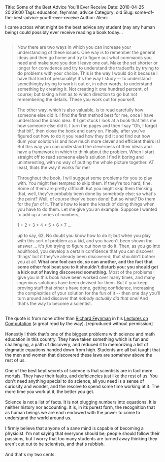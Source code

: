 Title: Some of the Best Advice You'll Ever Receive
Date: 2010-04-25 20:29:00
Tags: education, feynman, advice
Category: old
Slug: some-of-the-best-advice-you-ll-ever-receive
Author: Alemi

I came across what might be the best advice any student (nay any human being) could possibly ever receive reading a book today...<br /><a name='more'></a><br /><blockquote>Now there are two ways in which you can increase your understanding of these issues.  One way is to remember the general ideas and then go home and try to figure out what commands you need and make sure you don't leave one out.  Make the set shorter or longer for convidence and try to understand the tradeoffs by trying to do problems with your choice.  This is the way I would do it because I have that kind of personality!  It's the way I study -- to understand somethingby trying to work it out or, in other words, to understand something by creating it.  Not creating it one hundred percent, of course; but taking a hint as to which direction to go but not remembering the details.  These you work out for yourself.<br /><br />The other way, which is also valuable, is to read carefully how someone else did it.  I find the first method best for me, once I have understood the basic idea.  If I get stuck I look at a book that tells me how someone else did it.  I turn the pages and then I say "Oh, I forgot that bit", then close the book and carry on.  Finally, after you've figured out how to do it you read how they did it and find out how dum your solution is and how much more clever and efficient theirs is!  But this way you can understand the cleverness of their ideas and have a framework in which to think about the problem.  When I start straight off to read someone else's solution I find it boring and uninteresting, with no way of putting the whole picture together.  AT least, thats the way it works for me!<br /><br />Throughout the book, I will suggest some problems for you to play with.  You might feel tempted to skip them.  If they're too hard, fine.  Some of them are pretty difficult!  But you might skip them thinking that, well, they've probably been done by somebody else; so what's the point?  Well, of <i>course</i> they've been done! But so what?  Do them for the <i>fun</i> of it.  That's how to learn the knack of doing things when you have to do them.  Let me give you an example.  Suppose I wanted to add up a series of numbers,<br /><br />1 + 2 + 3 + 4 + 5 + 6 + 7 ...<br /><br />up to say, 62.  No doubt you know how to do it; but when you play with this sort of problem as a kid, and you haven't been shown the answer ... it's <i>fun</i> trying to figure out how to do it.  Then, as you go into adulthood, you develop a certain confidence that you can discover things' but if they've already been discovered, that shouldn't bother you at all. <b>What one fool can do, so can another, and the fact that some other fool beat you to it shouldn't disturb you: you should get a kick out of having discovered something.</b>  Most of the problems I give you in this book have been worked over many times, and many ingenious solutions have been devised for them.  But if you keep proving stuff that other s have done, getting confidence, increasing the complexities of your solution for the fun of it -- then one day you'll turn around and discover that <i>nobody actually did that one!</i>  And that's the way to become a scientist.</blockquote><br />The quote is from none other than <a href="http://en.wikipedia.org/wiki/Richard_feynman">Richard Feynman</a> in his <a href="http://books.google.com/books?id=-olQAAAAMAAJ&q=feynman+lectures+on+computation&dq=feynman+lectures+on+computation&ei=4dLUS4HBC43aygSIqaXoCQ&cd=1">Lectures on Computation</a> (a great read by the way). [reproduced without permission]<br /><br />Honestly I think that's one of the biggest problems with science and math education in this country.  They have taken something which is fun and challenging, a path of discovery, and reduced it to memorizing a list of dogmatic equations handed down from high.  Students are all but taught that the men and women that discovered these laws are somehow above the rest of us.  <br /><br />One of the best kept secrets of science is that scientists are in fact mere mortals.  They have their faults, and deficiencies just like the rest of us.  You don't need anything special to do science, all you need is a sense of curiosity and wonder, and the resolve to spend some time working at it.  The more time you work at it, the better you get.  <br /><br />Science is not a list of facts.  It is not plugging numbers into equations.  It is neither history nor accounting.  It is, in its purest form, the recognition that as human beings we are each endowed with the power to come to understand the world around us.  <br /><br />I firmly believe that anyone of a sane mind is capable of becoming a physicist.  I'm not saying that everyone should be; people should follow their passions, but I worry that too many students are turned away thinking they aren't cut out to be scientists, and that's rubbish.<br /><br />And that's my two cents.

